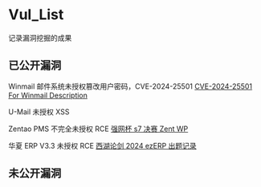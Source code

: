 # Vul_List

记录漏洞挖掘的成果

## 已公开漏洞

Winmail 邮件系统未授权篡改用户密码，CVE-2024-25501 [CVE-2024-25501 For Winmail Description ](https://gist.github.com/Drun1baby/8270239bed2952dbd99cc8d4262728e8)

U-Mail 未授权 XSS

Zentao PMS 不完全未授权 RCE [强网杯 s7 决赛 Zent WP](https://drun1baby.top/2024/01/15/强网杯-s7-决赛-Zent-WP/)

华夏 ERP V3.3 未授权 RCE [西湖论剑 2024 ezERP 出题记录](https://drun1baby.top/2024/02/10/西湖论剑-2024-ezERP-出题记录/)

## 未公开漏洞

